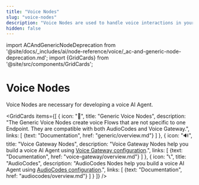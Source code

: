 ```yaml
---
title: "Voice Nodes"
slug: "voice-nodes"
description: "Voice Nodes are used to handle voice interactions in your Flow."
hidden: false
---
```


import ACAndGenericNodeDeprecation from '@site/docs/_includes/ai/node-reference/voice/_ac-and-generic-node-deprecation.md';
import {GridCards} from '@site/src/components/GridCards';

# Voice Nodes

<ACAndGenericNodeDeprecation />

Voice Nodes are necessary for developing a voice AI Agent.

<GridCards items={[
  {
    icon: "🎤",
    title: "Generic Voice Nodes",
    description: "The Generic Voice Nodes create voice Flows that are not specific to one Endpoint. They are compatible with both AudioCodes and Voice Gateway.",
    links: [
      {text: "Documentation", href: "generic/overview.md"}
    ]
  },
  {
    icon: "🔊",
    title: "Voice Gateway Nodes",
    description: "Voice Gateway Nodes help you build a voice AI Agent using [Voice Gateway configuration](../../../../voice-gateway/overview.md).",
    links: [
      {text: "Documentation", href: "voice-gateway/overview.md"}
    ]
  },
  {
    icon: "📞",
    title: "AudioCodes",
    description: "AudioCodes Nodes help you build a voice AI Agent using [AudioCodes configuration](https://www.cognigy.com/products/voice-gateway).",
    links: [
      {text: "Documentation", href: "audiocodes/overview.md"}
    ]
  }
]} />
